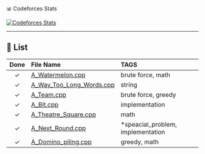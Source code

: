 📊 Codeforces Stats

[![Codeforces Stats](https://codeforces-readme-stats.vercel.app/api/card?username=MatrixIIIT&theme=dark)](https://codeforces.com/profile/MatrixIIIT)

---

## 📁 List

| Done | File Name                                      | TAGS                                       |
|:----:|:-----------------------------------------------|:--------------------------------------------|
| ✓    | [A_Watermelon.cpp](https://codeforces.com/problemset/problem/4/A)| brute force, math |
| ✓    | [A_Way_Too_Long_Words.cpp](https://codeforces.com/problemset/problem/71/A)| string |
| ✓    | [A_Team.cpp](https://codeforces.com/problemset/problem/231/A)| brute force, greedy |
| ✓    | [A_Bit.cpp](https://codeforces.com/problemset/problem/282/A)| implementation |
| ✓    | [A_Theatre_Square.cpp](https://codeforces.com/problemset/problem/1/A)| math |
| ✓    | [A_Next_Round.cpp](https://codeforces.com/problemset/problem/158/A)| *speacial_problem, implementation |
| ✓    | [A_Domino_piling.cpp](https://codeforces.com/problemset/problem/50/A)| greedy, math |
